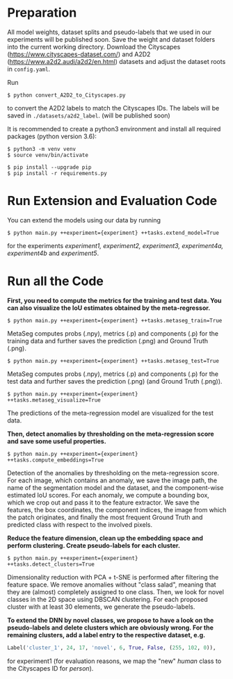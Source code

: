 # Preparation 
All model weights, dataset splits and pseudo-labels that we used in our experiments will be published soon. 
Save the weight and dataset folders into the current working directory. Download the Cityscapes (https://www.cityscapes-dataset.com/) and A2D2 (https://www.a2d2.audi/a2d2/en.html) datasets and adjust the dataset roots in ```config.yaml```. 

Run 
```shell
$ python convert_A2D2_to_Cityscapes.py
``` 
to convert the A2D2 labels to match the Cityscapes IDs. The labels will be saved in ```./datasets/a2d2_label```. (will be published soon)

It is recommended to create a python3 environment and install all required packages (python version 3.6):
```shell
$ python3 -m venv venv
$ source venv/bin/activate

$ pip install --upgrade pip
$ pip install -r requirements.py
```

# Run Extension and Evaluation Code
You can extend the models using our data by running
```shell
$ python main.py ++experiment={experiment} ++tasks.extend_model=True 
```
for the experiments *experiment1, experiment2, experiment3, experiment4a, experiment4b* and *experiment5*.

# Run all the Code

**First, you need to compute the metrics for the training and test data. You can also visualize the IoU estimates obtained by the meta-regressor.**


```shell
$ python main.py ++experiment={experiment} ++tasks.metaseg_train=True 
```
MetaSeg computes probs (.npy), metrics (.p) and components (.p) for the training data and further saves the prediction (.png) and Ground Truth (.png).

```shell
$ python main.py ++experiment={experiment} ++tasks.metaseg_test=True 
```
MetaSeg computes probs (.npy), metrics (.p) and components (.p) for the test data and further saves the prediction (.png) (and Ground Truth (.png)).

```shell
$ python main.py ++experiment={experiment} ++tasks.metaseg_visualize=True 
```
The predictions of the meta-regression model are visualized for the test data.


**Then, detect anomalies by thresholding on the meta-regression score and save some useful properties.**


```shell
$ python main.py ++experiment={experiment} ++tasks.compute_embeddings=True 
```
Detection of the anomalies by thresholding on the meta-regression score. For each image, which contains an anomaly, we save the image path, the name of the segmentation model and the dataset, and the component-wise estimated IoU scores. For each anomaly, we compute a bounding box, which we crop out and pass it to the feature extractor. We save the features, the box coordinates, the component indices, the image from which the patch originates, and finally the most frequent Ground Truth and predicted class with respect to the involved pixels.

**Reduce the feature dimension, clean up the embedding space and perform clustering. Create pseudo-labels for each cluster.**


```shell
$ python main.py ++experiment={experiment} ++tasks.detect_clusters=True 
```
Dimensionality reduction with PCA + t-SNE is performed after filtering the feature space. We remove anomalies without "class salad", meaning that they are (almost) completely assigned to one class. Then, we look for novel classes in the 2D space using DBSCAN clustering. For each proposed cluster with at least 30 elements, we generate the pseudo-labels.

**To extend the DNN by novel classes, we propose to have a look on the pseudo-labels and delete clusters which are obviously wrong. For the remaining clusters, add a label entry to the respective dataset, e.g.**

```python
Label('cluster_1', 24, 17, 'novel', 6, True, False, (255, 102, 0)),
```

for experiment1 (for evaluation reasons, we map the "new" *human* class to the Cityscapes ID for *person*). 

